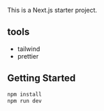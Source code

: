 This is a Next.js starter project.

## tools

- tailwind
- prettier

## Getting Started

```bash
npm install
npm run dev
```
